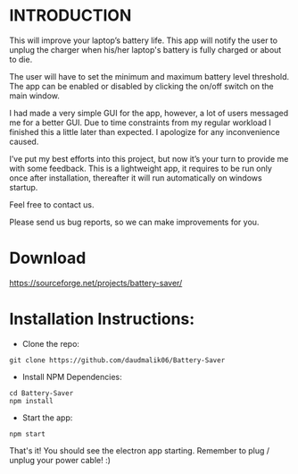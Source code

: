 # INTRODUCTION
This will improve your laptop’s battery life.
This app will notify the user to unplug the charger when his/her laptop's battery is fully charged or about to die.

The user will have to set the minimum and maximum battery level threshold. The app can be enabled or disabled by clicking the on/off switch on the main window.
 
I had made a very simple GUI for the app, however, a lot of users messaged me for a better GUI. Due to time constraints from my regular workload I finished this a little later than expected. I apologize for any inconvenience caused.

I’ve put my best efforts into this project, but now it’s your turn to provide me with some feedback. This is a lightweight app, it requires to be run only once after installation, thereafter it will run automatically on windows startup.

Feel free to contact us.

Please send us bug reports, so we can make improvements for you.

# Download
https://sourceforge.net/projects/battery-saver/

# Installation Instructions:

* Clone the repo: 
```shell
git clone https://github.com/daudmalik06/Battery-Saver
```
* Install NPM Dependencies:
```shell
cd Battery-Saver
npm install
```

* Start the app:
```shell
npm start
```

That's it! You should see the electron app starting. Remember to plug / unplug your power cable! :)
